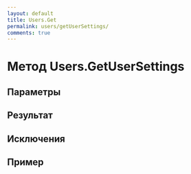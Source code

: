 ```yaml
---
layout: default
title: Users.Get
permalink: users/getUserSettings/
comments: true
---
```

# Метод Users.GetUserSettings

## Параметры

## Результат

## Исключения

## Пример
```csharp

```
